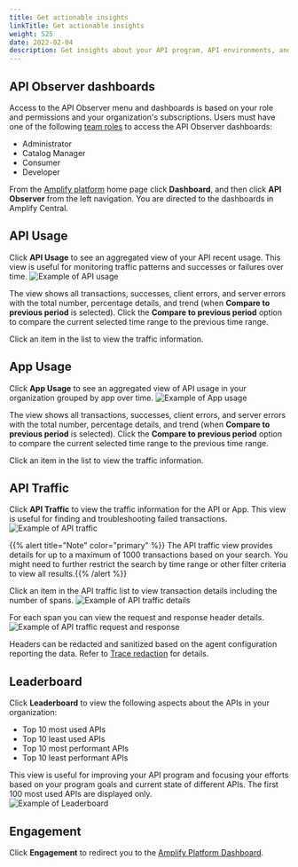 ```yaml
---
title: Get actionable insights
linkTitle: Get actionable insights
weight: 525
date: 2022-02-04
description: Get insights about your API program, API environments, and APIs.
---
```


## API Observer dashboards

Access to the API Observer menu and dashboards is based on your role and permissions and your organization's subscriptions. Users must have one of the following [team roles](https://docs.axway.com/bundle/platform-management/page/docs/management_guide/organizations/organization_roles_and_features/index.html#team-roles) to access the API Observer dashboards:

* Administrator
* Catalog Manager
* Consumer
* Developer

From the [Amplify platform](https://platform.axway.com) home page click **Dashboard**, and then click **API Observer** from the left navigation. You are directed to the dashboards in Amplify Central.

## API Usage

Click **API Usage** to see an aggregated view of your API recent usage. This view is useful for monitoring traffic patterns and successes or failures over time.
  ![Example of API usage](/Images/central/api_usage.png)

The view shows all transactions, successes, client errors, and server errors with the total number, percentage details, and trend (when **Compare to previous period** is selected). Click the **Compare to previous period** option to compare the current selected time range to the previous time range.

Click an item in the list to view the traffic information.

## App Usage

Click **App Usage** to see an aggregated view of API usage in your organization grouped by app over time.
  ![Example of App usage](/Images/central/app_usage.png)

The view shows all transactions, successes, client errors, and server errors with the total number, percentage details, and trend (when **Compare to previous period** is selected). Click the **Compare to previous period** option to compare the current selected time range to the previous time range.

Click an item in the list to view the traffic information.

## API Traffic

Click **API Traffic** to view the traffic information for the API or App. This view is useful for finding and troubleshooting failed transactions.
  ![Example of API traffic](/Images/central/api_traffic.png)

{{% alert title="Note" color="primary" %}} The API traffic view provides details for up to a maximum of 1000 transactions based on your search. You might need to further restrict the search by time range or other filter criteria to view all results.{{% /alert %}}

Click an item in the API traffic list to view transaction details including the number of spans.
  ![Example of API traffic details](/Images/central/api_traffic_details.png)

 For each span you can view the request and response header details.
  ![Example of API traffic request and response](/Images/central/api_traffic_request_response.png)
 
 Headers can be redacted and sanitized based on the agent configuration reporting the data. Refer to [Trace redaction](/docs/connect_manage_environ/connected_agent_common_reference/trace_redaction/) for details.

## Leaderboard

Click **Leaderboard** to view the following aspects about the APIs in your organization:

* Top 10 most used APIs
* Top 10 least used APIs
* Top 10 most performant APIs
* Top 10 least performant APIs

This view is useful for improving your API program and focusing your efforts based on your program goals and current state of different APIs. The first 100 most used APIs are displayed only.  
  ![Example of Leaderboard](/Images/central/leaderboard.png)

## Engagement

Click **Engagement** to redirect you to the [Amplify Platform Dashboard](https://docs.axway.com/bundle/platform-management/page/docs/dashboard_guide/the_dashboards/platform_dashboard/index.html).